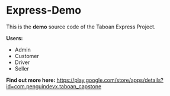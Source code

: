 ﻿# Express-Demo

This is the **demo** source code of the Taboan Express Project.

**Users:**
- Admin
- Customer
- Driver
- Seller

**Find out more here:** https://play.google.com/store/apps/details?id=com.penguindevx.taboan_capstone
